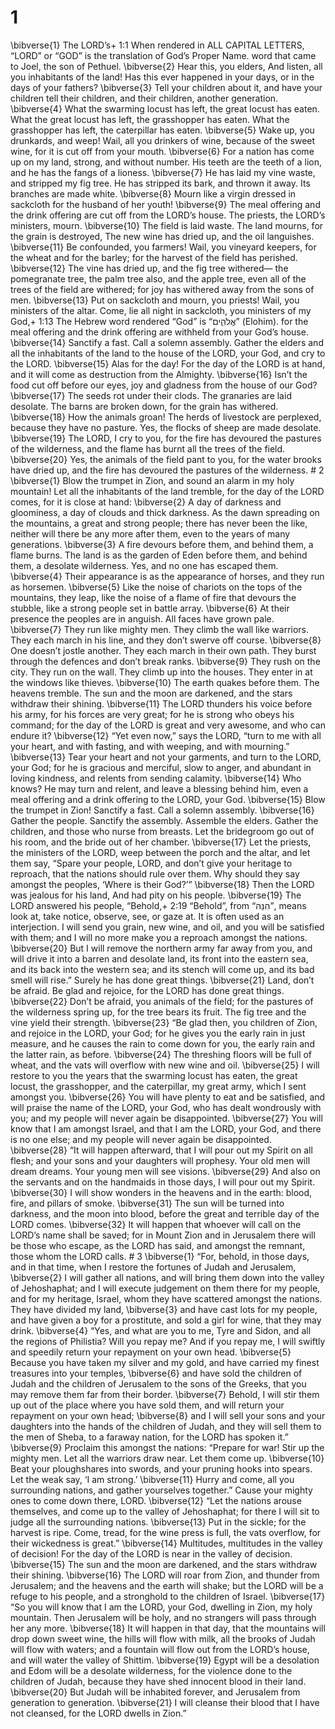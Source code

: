 # 1 
\bibverse{1} The LORD’s+ 1:1 When rendered in ALL CAPITAL LETTERS, “LORD” or “GOD” is the translation of God’s Proper Name. word that came to Joel, the son of Pethuel. \bibverse{2} Hear this, you elders, And listen, all you inhabitants of the land! Has this ever happened in your days, or in the days of your fathers? \bibverse{3} Tell your children about it, and have your children tell their children, and their children, another generation. \bibverse{4} What the swarming locust has left, the great locust has eaten. What the great locust has left, the grasshopper has eaten. What the grasshopper has left, the caterpillar has eaten. \bibverse{5} Wake up, you drunkards, and weep! Wail, all you drinkers of wine, because of the sweet wine, for it is cut off from your mouth. \bibverse{6} For a nation has come up on my land, strong, and without number. His teeth are the teeth of a lion, and he has the fangs of a lioness. \bibverse{7} He has laid my vine waste, and stripped my fig tree. He has stripped its bark, and thrown it away. Its branches are made white. \bibverse{8} Mourn like a virgin dressed in sackcloth for the husband of her youth! \bibverse{9} The meal offering and the drink offering are cut off from the LORD’s house. The priests, the LORD’s ministers, mourn. \bibverse{10} The field is laid waste. The land mourns, for the grain is destroyed, The new wine has dried up, and the oil languishes. \bibverse{11} Be confounded, you farmers! Wail, you vineyard keepers, for the wheat and for the barley; for the harvest of the field has perished. \bibverse{12} The vine has dried up, and the fig tree withered— the pomegranate tree, the palm tree also, and the apple tree, even all of the trees of the field are withered; for joy has withered away from the sons of men. \bibverse{13} Put on sackcloth and mourn, you priests! Wail, you ministers of the altar. Come, lie all night in sackcloth, you ministers of my God,+ 1:13 The Hebrew word rendered “God” is “אֱלֹהִ֑ים” (Elohim). for the meal offering and the drink offering are withheld from your God’s house. \bibverse{14} Sanctify a fast. Call a solemn assembly. Gather the elders and all the inhabitants of the land to the house of the LORD, your God, and cry to the LORD. \bibverse{15} Alas for the day! For the day of the LORD is at hand, and it will come as destruction from the Almighty. \bibverse{16} Isn’t the food cut off before our eyes, joy and gladness from the house of our God? \bibverse{17} The seeds rot under their clods. The granaries are laid desolate. The barns are broken down, for the grain has withered. \bibverse{18} How the animals groan! The herds of livestock are perplexed, because they have no pasture. Yes, the flocks of sheep are made desolate. \bibverse{19} The LORD, I cry to you, for the fire has devoured the pastures of the wilderness, and the flame has burnt all the trees of the field. \bibverse{20} Yes, the animals of the field pant to you, for the water brooks have dried up, and the fire has devoured the pastures of the wilderness. # 2 
\bibverse{1} Blow the trumpet in Zion, and sound an alarm in my holy mountain! Let all the inhabitants of the land tremble, for the day of the LORD comes, for it is close at hand: \bibverse{2} A day of darkness and gloominess, a day of clouds and thick darkness. As the dawn spreading on the mountains, a great and strong people; there has never been the like, neither will there be any more after them, even to the years of many generations. \bibverse{3} A fire devours before them, and behind them, a flame burns. The land is as the garden of Eden before them, and behind them, a desolate wilderness. Yes, and no one has escaped them. \bibverse{4} Their appearance is as the appearance of horses, and they run as horsemen. \bibverse{5} Like the noise of chariots on the tops of the mountains, they leap, like the noise of a flame of fire that devours the stubble, like a strong people set in battle array. \bibverse{6} At their presence the peoples are in anguish. All faces have grown pale. \bibverse{7} They run like mighty men. They climb the wall like warriors. They each march in his line, and they don’t swerve off course. \bibverse{8} One doesn’t jostle another. They each march in their own path. They burst through the defences and don’t break ranks. \bibverse{9} They rush on the city. They run on the wall. They climb up into the houses. They enter in at the windows like thieves. \bibverse{10} The earth quakes before them. The heavens tremble. The sun and the moon are darkened, and the stars withdraw their shining. \bibverse{11} The LORD thunders his voice before his army, for his forces are very great; for he is strong who obeys his command; for the day of the LORD is great and very awesome, and who can endure it? \bibverse{12} “Yet even now,” says the LORD, “turn to me with all your heart, and with fasting, and with weeping, and with mourning.” \bibverse{13} Tear your heart and not your garments, and turn to the LORD, your God; for he is gracious and merciful, slow to anger, and abundant in loving kindness, and relents from sending calamity. \bibverse{14} Who knows? He may turn and relent, and leave a blessing behind him, even a meal offering and a drink offering to the LORD, your God. \bibverse{15} Blow the trumpet in Zion! Sanctify a fast. Call a solemn assembly. \bibverse{16} Gather the people. Sanctify the assembly. Assemble the elders. Gather the children, and those who nurse from breasts. Let the bridegroom go out of his room, and the bride out of her chamber. \bibverse{17} Let the priests, the ministers of the LORD, weep between the porch and the altar, and let them say, “Spare your people, LORD, and don’t give your heritage to reproach, that the nations should rule over them. Why should they say amongst the peoples, ‘Where is their God?’” \bibverse{18} Then the LORD was jealous for his land, And had pity on his people. \bibverse{19} The LORD answered his people, “Behold,+ 2:19 “Behold”, from “הִנֵּה”, means look at, take notice, observe, see, or gaze at. It is often used as an interjection. I will send you grain, new wine, and oil, and you will be satisfied with them; and I will no more make you a reproach amongst the nations. \bibverse{20} But I will remove the northern army far away from you, and will drive it into a barren and desolate land, its front into the eastern sea, and its back into the western sea; and its stench will come up, and its bad smell will rise.” Surely he has done great things. \bibverse{21} Land, don’t be afraid. Be glad and rejoice, for the LORD has done great things. \bibverse{22} Don’t be afraid, you animals of the field; for the pastures of the wilderness spring up, for the tree bears its fruit. The fig tree and the vine yield their strength. \bibverse{23} “Be glad then, you children of Zion, and rejoice in the LORD, your God; for he gives you the early rain in just measure, and he causes the rain to come down for you, the early rain and the latter rain, as before. \bibverse{24} The threshing floors will be full of wheat, and the vats will overflow with new wine and oil. \bibverse{25} I will restore to you the years that the swarming locust has eaten, the great locust, the grasshopper, and the caterpillar, my great army, which I sent amongst you. \bibverse{26} You will have plenty to eat and be satisfied, and will praise the name of the LORD, your God, who has dealt wondrously with you; and my people will never again be disappointed. \bibverse{27} You will know that I am amongst Israel, and that I am the LORD, your God, and there is no one else; and my people will never again be disappointed. \bibverse{28} “It will happen afterward, that I will pour out my Spirit on all flesh; and your sons and your daughters will prophesy. Your old men will dream dreams. Your young men will see visions. \bibverse{29} And also on the servants and on the handmaids in those days, I will pour out my Spirit. \bibverse{30} I will show wonders in the heavens and in the earth: blood, fire, and pillars of smoke. \bibverse{31} The sun will be turned into darkness, and the moon into blood, before the great and terrible day of the LORD comes. \bibverse{32} It will happen that whoever will call on the LORD’s name shall be saved; for in Mount Zion and in Jerusalem there will be those who escape, as the LORD has said, and amongst the remnant, those whom the LORD calls. # 3 
\bibverse{1} “For, behold, in those days, and in that time, when I restore the fortunes of Judah and Jerusalem, \bibverse{2} I will gather all nations, and will bring them down into the valley of Jehoshaphat; and I will execute judgement on them there for my people, and for my heritage, Israel, whom they have scattered amongst the nations. They have divided my land, \bibverse{3} and have cast lots for my people, and have given a boy for a prostitute, and sold a girl for wine, that they may drink. \bibverse{4} “Yes, and what are you to me, Tyre and Sidon, and all the regions of Philistia? Will you repay me? And if you repay me, I will swiftly and speedily return your repayment on your own head. \bibverse{5} Because you have taken my silver and my gold, and have carried my finest treasures into your temples, \bibverse{6} and have sold the children of Judah and the children of Jerusalem to the sons of the Greeks, that you may remove them far from their border. \bibverse{7} Behold, I will stir them up out of the place where you have sold them, and will return your repayment on your own head; \bibverse{8} and I will sell your sons and your daughters into the hands of the children of Judah, and they will sell them to the men of Sheba, to a faraway nation, for the LORD has spoken it.” \bibverse{9} Proclaim this amongst the nations: “Prepare for war! Stir up the mighty men. Let all the warriors draw near. Let them come up. \bibverse{10} Beat your ploughshares into swords, and your pruning hooks into spears. Let the weak say, ‘I am strong.’ \bibverse{11} Hurry and come, all you surrounding nations, and gather yourselves together.” Cause your mighty ones to come down there, LORD. \bibverse{12} “Let the nations arouse themselves, and come up to the valley of Jehoshaphat; for there I will sit to judge all the surrounding nations. \bibverse{13} Put in the sickle; for the harvest is ripe. Come, tread, for the wine press is full, the vats overflow, for their wickedness is great.” \bibverse{14} Multitudes, multitudes in the valley of decision! For the day of the LORD is near in the valley of decision. \bibverse{15} The sun and the moon are darkened, and the stars withdraw their shining. \bibverse{16} The LORD will roar from Zion, and thunder from Jerusalem; and the heavens and the earth will shake; but the LORD will be a refuge to his people, and a stronghold to the children of Israel. \bibverse{17} “So you will know that I am the LORD, your God, dwelling in Zion, my holy mountain. Then Jerusalem will be holy, and no strangers will pass through her any more. \bibverse{18} It will happen in that day, that the mountains will drop down sweet wine, the hills will flow with milk, all the brooks of Judah will flow with waters; and a fountain will flow out from the LORD’s house, and will water the valley of Shittim. \bibverse{19} Egypt will be a desolation and Edom will be a desolate wilderness, for the violence done to the children of Judah, because they have shed innocent blood in their land. \bibverse{20} But Judah will be inhabited forever, and Jerusalem from generation to generation. \bibverse{21} I will cleanse their blood that I have not cleansed, for the LORD dwells in Zion.” 